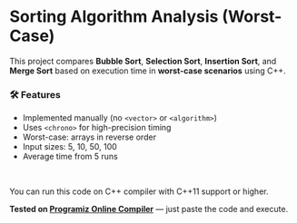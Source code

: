 # Sorting Algorithm Analysis (Worst-Case)

This project compares **Bubble Sort**, **Selection Sort**, **Insertion Sort**, and **Merge Sort** based on execution time in **worst-case scenarios** using C++.

### 🛠 Features

- Implemented manually (no `<vector>` or `<algorithm>`)
- Uses `<chrono>` for high-precision timing
- Worst-case: arrays in reverse order
- Input sizes: 5, 10, 50, 100
- Average time from 5 runs

<br>

You can run this code on  C++ compiler with C++11 support or higher.

**Tested on [Programiz Online Compiler](https://www.programiz.com/cpp-programming/online-compiler)** — just paste the code and execute.
